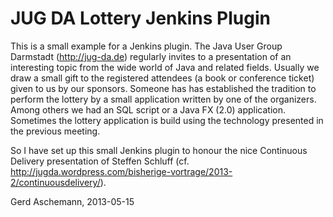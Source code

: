 # JUG DA Lottery Jenkins Plugin #

This is a small example for a Jenkins plugin. The Java User Group Darmstadt 
(http://jug-da.de) regularly invites to a presentation of an interesting topic
from the wide world of Java and related fields. Usually we draw a small gift
to the registered attendees (a book or conference ticket) given to us by our 
sponsors. Someone has has established the tradition to perform the lottery by
a small application written by one of the organizers. Among others we had an SQL 
script or a Java FX (2.0) application. Sometimes the lottery application is 
build using the technology presented in the previous meeting.

So I have set up this small Jenkins plugin to honour the nice Continuous 
Delivery presentation of Steffen Schluff 
(cf. http://jugda.wordpress.com/bisherige-vortrage/2013-2/continuousdelivery/).

Gerd Aschemann, 2013-05-15
